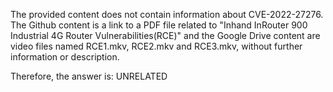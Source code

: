 The provided content does not contain information about CVE-2022-27276. The Github content is a link to a PDF file related to "Inhand InRouter 900 Industrial 4G Router Vulnerabilities(RCE)" and the Google Drive content are video files named RCE1.mkv, RCE2.mkv and RCE3.mkv, without further information or description.

Therefore, the answer is: UNRELATED